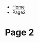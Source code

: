 
<ul class="breadcrumb">
  <li><a href="index.html">Home</a></li>
  <li>Page2</li>
</ul>




<body>
<h1> Page 2</h1>

